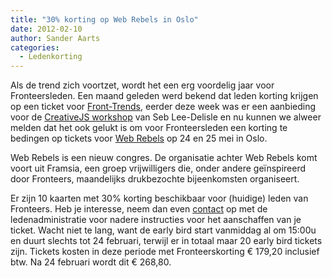 ```yaml
---
title: "30% korting op Web Rebels in Oslo"
date: 2012-02-10
author: Sander Aarts
categories: 
  - Ledenkorting
---
```

Als de trend zich voortzet, wordt het een erg voordelig jaar voor Fronteersleden. Een maand geleden werd bekend dat leden korting krijgen op een ticket voor [Front-Trends](/blog/2012/01/korting-op-front-trends-in-warschau), eerder deze week was er een aanbieding voor de [CreativeJS workshop](/blog/2012/02/creativejs-amsterdam) van Seb Lee-Delisle en nu kunnen we alweer melden dat het ook gelukt is om voor Fronteersleden een korting te bedingen op tickets voor [Web Rebels](http://webrebels.org/) op 24 en 25 mei in Oslo.

Web Rebels is een nieuw congres. De organisatie achter Web Rebels komt voort uit Framsia, een groep vrijwilligers die, onder andere geïnspireerd door Fronteers, maandelijks drukbezochte bijeenkomsten organiseert.

Er zijn 10 kaarten met 30% korting beschikbaar voor (huidige) leden van Fronteers. Heb je interesse, neem dan even [contact](/contact) op met de ledenadministratie voor nadere instructies voor het aanschaffen van je ticket. Wacht niet te lang, want de early bird start vanmiddag al om 15:00u en duurt slechts tot 24 februari, terwijl er in totaal maar 20 early bird tickets zijn. Tickets kosten in deze periode met Fronteerskorting € 179,20 inclusief btw. Na 24 februari wordt dit € 268,80.
